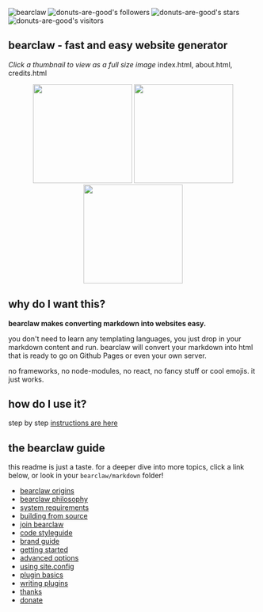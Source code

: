 ![bearclaw](https://user-images.githubusercontent.com/96031819/218302524-121cd81a-b552-45e5-b46e-5689bbf08390.png)
![donuts-are-good's followers](https://img.shields.io/github/followers/donuts-are-good?&color=555&style=for-the-badge&label=followers) ![donuts-are-good's stars](https://img.shields.io/github/stars/donuts-are-good?affiliations=OWNER%2CCOLLABORATOR&color=555&style=for-the-badge) ![donuts-are-good's visitors](https://komarev.com/ghpvc/?username=donuts-are-good&color=555555&style=for-the-badge&label=visitors)
## bearclaw - fast and easy website generator
*Click a thumbnail to view as a full size image*
index.html, about.html, credits.html

<p>
    <center>
    <img style="height:200px; object-fit: scale-down;" src="https://user-images.githubusercontent.com/96031819/218305635-75bdf421-e412-4b90-9f4a-26947219bf51.png"> <img style="height:200px; object-fit: scale-down;" src="https://user-images.githubusercontent.com/96031819/218305635-75bdf421-e412-4b90-9f4a-26947219bf51.png"> <img style="height:200px; object-fit: scale-down;" src="https://user-images.githubusercontent.com/96031819/218305635-75bdf421-e412-4b90-9f4a-26947219bf51.png">
    </center>
</p>


## why do I want this?
**bearclaw makes converting markdown into websites easy.** 

you don't need to learn any templating languages, you just drop in your markdown content and run. bearclaw will convert your markdown into html that is ready to go on Github Pages or even your own server.

no frameworks, no node-modules, no react, no fancy stuff or cool emojis. it just works.

## how do I use it?
step by step [instructions are here](getting-started.md) 

## the bearclaw guide

this readme is just a taste. for a deeper dive into more topics, click a link below, or look in your `bearclaw/markdown` folder!

- [bearclaw origins](bearclaw-origins.md)
- [bearclaw philosophy](bearclaw-philosophy.md)
- [system requirements](system-requirements.md)
- [building from source](building-from-source.md)
- [join bearclaw](join-bearclaw.md) 
- [code styleguide](code-styleguide.md)
- [brand guide](brand-guide.md)
- [getting started](getting-started.md)
- [advanced options](advanced-options.md)
- [using site.config](using-site-config.md)
- [plugin basics](plugin-basics.md)
- [writing plugins](writing-plugins.md)
- [thanks](thanks.md)
- [donate](donate.md)